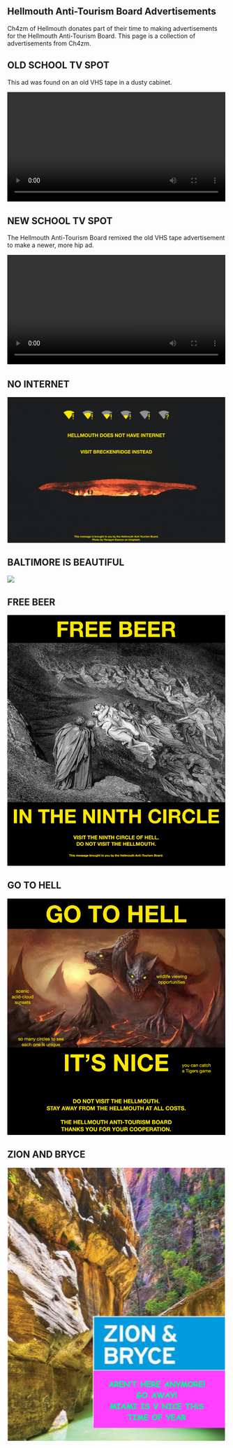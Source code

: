 ## Hellmouth Anti-Tourism Board Advertisements

Ch4zm of Hellmouth donates part of their time to making advertisements
for the Hellmouth Anti-Tourism Board. This page is a collection of
advertisements from Ch4zm.

## OLD SCHOOL TV SPOT

This ad was found on an old VHS tape in a dusty cabinet.

<video controls width=500>
<source src="/mov/oldschool.mp4" type="video/mp4">
</video>


## NEW SCHOOL TV SPOT

The Hellmouth Anti-Tourism Board remixed the old VHS tape advertisement
to make a newer, more hip ad.

<video controls width=500>
<source src="/mov/newschool.mp4" type="video/mp4">
</video>


## NO INTERNET

<a href="/img/NOINTERNET.jpg">
<img src="/img/NOINTERNET.jpg" width=500 />
</a>


## BALTIMORE IS BEAUTIFUL

<a href="/img/BALTIMOREISBEAUTIFUL.jpg">
<img src="/img/BALTIMOREISBEAUTIFUL.jpg" width=500 />
</a>


## FREE BEER

<a href="/img/FREEBEER.jpg">
<img src="/img/FREEBEER.jpg" width=500 />
</a>


## GO TO HELL

<a href="/img/GOTOHELL.jpg">
<img src="/img/GOTOHELL.jpg" width=500 />
</a>


## ZION AND BRYCE

<a href="/img/ZIONBRYCE.jpg">
<img src="/img/ZIONBRYCE.jpg" width=500 />
</a>

